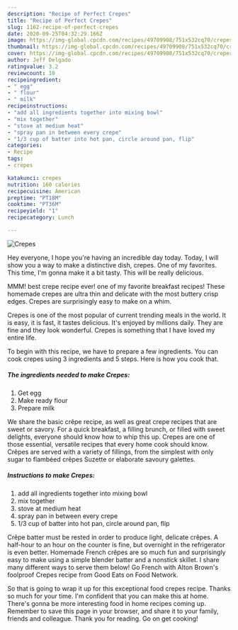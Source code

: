 ```yaml
---
description: "Recipe of Perfect Crepes"
title: "Recipe of Perfect Crepes"
slug: 1162-recipe-of-perfect-crepes
date: 2020-09-25T04:32:29.166Z
image: https://img-global.cpcdn.com/recipes/49709908/751x532cq70/crepes-recipe-main-photo.jpg
thumbnail: https://img-global.cpcdn.com/recipes/49709908/751x532cq70/crepes-recipe-main-photo.jpg
cover: https://img-global.cpcdn.com/recipes/49709908/751x532cq70/crepes-recipe-main-photo.jpg
author: Jeff Delgado
ratingvalue: 3.2
reviewcount: 10
recipeingredient:
- " egg"
- " flour"
- " milk"
recipeinstructions:
- "add all ingredients together into mixing bowl"
- "mix together"
- "stove at medium heat"
- "spray pan in between every crepe"
- "1/3 cup of batter into hot pan, circle around pan, flip"
categories:
- Recipe
tags:
- crepes

katakunci: crepes 
nutrition: 160 calories
recipecuisine: American
preptime: "PT18M"
cooktime: "PT36M"
recipeyield: "1"
recipecategory: Lunch

---
```



![Crepes](https://img-global.cpcdn.com/recipes/49709908/751x532cq70/crepes-recipe-main-photo.jpg)

Hey everyone, I hope you're having an incredible day today. Today, I will show you a way to make a distinctive dish, crepes. One of my favorites. This time, I'm gonna make it a bit tasty. This will be really delicious.

MMM! best crepe recipe ever! one of my favorite breakfast recipes! These homemade crepes are ultra thin and delicate with the most buttery crisp edges. Crepes are surprisingly easy to make on a whim.

Crepes is one of the most popular of current trending meals in the world. It is easy, it is fast, it tastes delicious. It's enjoyed by millions daily. They are fine and they look wonderful. Crepes is something that I have loved my entire life.


To begin with this recipe, we have to prepare a few ingredients. You can cook crepes using 3 ingredients and 5 steps. Here is how you cook that.

<!--inarticleads1-->

##### The ingredients needed to make Crepes:

1. Get  egg
1. Make ready  flour
1. Prepare  milk


We share the basic crêpe recipe, as well as great crepe recipes that are sweet or savory. For a quick breakfast, a filling brunch, or filled with sweet delights, everyone should know how to whip this up. Crepes are one of those essential, versatile recipes that every home cook should know. Crêpes are served with a variety of fillings, from the simplest with only sugar to flambéed crêpes Suzette or elaborate savoury galettes. 

<!--inarticleads2-->

##### Instructions to make Crepes:

1. add all ingredients together into mixing bowl
1. mix together
1. stove at medium heat
1. spray pan in between every crepe
1. 1/3 cup of batter into hot pan, circle around pan, flip


Crêpe batter must be rested in order to produce light, delicate crêpes. A half-hour to an hour on the counter is fine, but overnight in the refrigerator is even better. Homemade French crêpes are so much fun and surprisingly easy to make using a simple blender batter and a nonstick skillet. I share many different ways to serve them below! Go French with Alton Brown&#39;s foolproof Crepes recipe from Good Eats on Food Network. 

So that is going to wrap it up for this exceptional food crepes recipe. Thanks so much for your time. I'm confident that you can make this at home. There's gonna be more interesting food in home recipes coming up. Remember to save this page in your browser, and share it to your family, friends and colleague. Thank you for reading. Go on get cooking!

